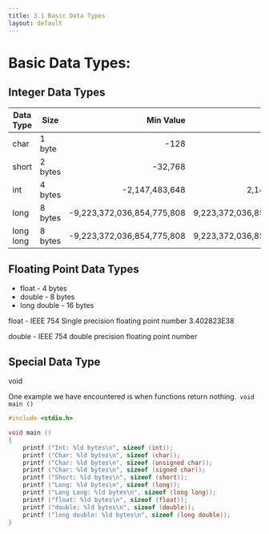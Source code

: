 ```yaml
---
title: 3.1 Basic Data Types
layout: default
---
```


# Basic Data Types:
## Integer Data Types
| Data Type  | Size      | Min Value                  | Max Value                 |
|-------------|----------|---------------------------:|--------------------------:|
| char        | 1 byte   | -128                       | 127                       |
| short       | 2 bytes  | -32,768                    | 32,767                    |
| int         | 4 bytes  | -2,147,483,648             | 2,147,483,647             |
| long        | 8 bytes  | -9,223,372,036,854,775,808 | 9,223,372,036,854,775,807 |
| long long   | 8 bytes  | -9,223,372,036,854,775,808 | 9,223,372,036,854,775,807 |


## Floating Point Data Types
- float - 4 bytes
- double - 8 bytes
- long double - 16 bytes

float - IEEE 754 Single precision floating point number
3.402823E38

double - IEEE 754 double precision floating point number

## Special Data Type
void

One example we have encountered is when functions return nothing.``` void main ()```



```C
#include <stdio.h>

void main ()
{
	printf ("Int: %ld bytes\n", sizeof (int));
	printf ("Char: %ld bytes\n", sizeof (char));
	printf ("Char: %ld bytes\n", sizeof (unsigned char));
	printf ("Char: %ld bytes\n", sizeof (signed char));
	printf ("Short: %ld bytes\n", sizeof (short));
	printf ("Long: %ld bytes\n", sizeof (long));
	printf ("Long Long: %ld bytes\n", sizeof (long long));
	printf ("float: %ld bytes\n", sizeof (float));
	printf ("double: %ld bytes\n", sizeof (double));
	printf ("long double: %ld bytes\n", sizeof (long double));
}
```
